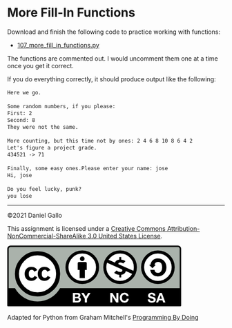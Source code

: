 # More Fill-In Functions


Download and finish the following code to practice working with
functions:

- [107_more_fill_in_functions.py](examples/107_more_fill_in_functions.py)

The functions are commented out. I would uncomment them one at a time once you get it correct.

If you do everything correctly, it should produce output like the
following:


```
Here we go.

Some random numbers, if you please: 
First: 2
Second: 8
They were not the same.

More counting, but this time not by ones: 2 4 6 8 10 8 6 4 2 
Let's figure a project grade.
434521 -> 71

Finally, some easy ones.Please enter your name: jose
Hi, jose

Do you feel lucky, punk?
you lose

```

---


©2021 Daniel Gallo


This assignment is licensed under a
[Creative Commons Attribution-NonCommercial-ShareAlike 3.0 United States License](https://creativecommons.org/licenses/by-nc-sa/3.0/us/deed.en_US).  

![Creative Commons License](images/by-nc-sa.png)


Adapted for Python from Graham Mitchell's [Programming By Doing](https://programmingbydoing.com/)